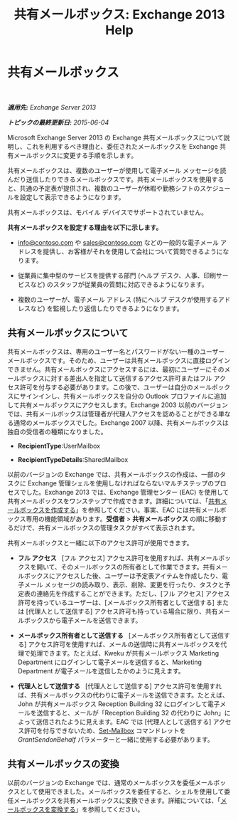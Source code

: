 ﻿---
title: '共有メールボックス: Exchange 2013 Help'
TOCTitle: 共有メールボックス
ms:assetid: 1d71c01b-e261-408e-a633-1d1c9d00032a
ms:mtpsurl: https://technet.microsoft.com/ja-jp/library/JJ150498(v=EXCHG.150)
ms:contentKeyID: 48269236
ms.date: 04/24/2018
mtps_version: v=EXCHG.150
ms.translationtype: HT
---

# 共有メールボックス

 

_**適用先:** Exchange Server 2013_

_**トピックの最終更新日:** 2015-06-04_

Microsoft Exchange Server 2013 の Exchange 共有メールボックスについて説明し、これを利用するべき理由と、委任されたメールボックスを Exchange 共有メールボックスに変更する手順を示します。

共有メールボックスは、複数のユーザーが使用して電子メール メッセージを読んだり送信したりできるメールボックスです。共有メールボックスを使用すると、共通の予定表が提供され、複数のユーザーが休暇や勤務シフトのスケジュールを設定して表示できるようになります。

共有メールボックスは、モバイル デバイスでサポートされていません。

**共有メールボックスを設定する理由を以下に示します。**

  - info@contoso.com や sales@contoso.com などの一般的な電子メール アドレスを提供し、お客様がそれを使用して会社について質問できるようになります。

  - 従業員に集中型のサービスを提供する部門 (ヘルプ デスク、人事、印刷サービスなど) のスタッフが従業員の質問に対応できるようになります。

  - 複数のユーザーが、電子メール アドレス (特にヘルプ デスクが使用するアドレスなど) を監視したり返信したりできるようになります。

## 共有メールボックスについて

共有メールボックスは、専用のユーザー名とパスワードがない一種のユーザー メールボックスです。そのため、ユーザーは共有メールボックスに直接ログインできません。共有メールボックスにアクセスするには、最初にユーザーにそのメールボックスに対する差出人を指定して送信するアクセス許可またはフル アクセス許可を付与する必要があります。この後で、ユーザーは自分のメールボックスにサインインし、共有メールボックスを自分の Outlook プロファイルに追加して共有メールボックスにアクセスします。Exchange 2003 以前のバージョンでは、共有メールボックスは管理者が代理人アクセスを認めることができる単なる通常のメールボックスでした。Exchange 2007 以降、共有メールボックスは独自の受信者の種類になりました。

  - **RecipientType**:UserMailbox

  - **RecipientTypeDetails**:SharedMailbox

以前のバージョンの Exchange では、共有メールボックスの作成は、一部のタスクに Exchange 管理シェルを使用しなければならないマルチステップのプロセスでした。Exchange 2013 では、Exchange 管理センター (EAC) を使用して共有メールボックスをワンステップで作成できます。詳細については、「[共有メールボックスを作成する](create-a-shared-mailbox-exchange-2013-help.md)」を参照してください。事実、EAC には共有メールボックス専用の機能領域があります。<strong>受信者</strong> \> <strong>共有メールボックス</strong> の順に移動するだけで、共有メールボックスの管理タスクがすべて表示されます。

共有メールボックスと一緒に以下のアクセス許可が使用できます。

  - <strong>フル アクセス</strong>   \[フル アクセス\] アクセス許可を使用すれば、共有メールボックスを開いて、そのメールボックスの所有者として作業できます。共有メールボックスにアクセスした後、ユーザーは予定表アイテムを作成したり、電子メール メッセージの読み取り、表示、削除、変更を行ったり、タスクと予定表の連絡先を作成することができます。ただし、\[フル アクセス\] アクセス許可を持っているユーザーは、\[メールボックス所有者として送信する\] または \[代理人として送信する\] アクセス許可も持っている場合に限り、共有メールボックスから電子メールを送信できます。

  - <strong>メールボックス所有者として送信する</strong>   \[メールボックス所有者として送信する\] アクセス許可を使用すれば、メールの送信時に共有メールボックスを代理で処理できます。たとえば、Kweku が共有メールボックス Marketing Department にログインして電子メールを送信すると、Marketing Department が電子メールを送信したかのように見えます。

  - <strong>代理人として送信する</strong>   \[代理人として送信する\] アクセス許可を使用すれば、共有メールボックスの代わりに電子メールを送信できます。たとえば、John が共有メールボックス Reception Building 32 にログインして電子メールを送信すると、メールが「Reception Building 32 の代わりに John」によって送信されたように見えます。EAC では \[代理人として送信する\] アクセス許可を付与できないため、[Set-Mailbox](https://technet.microsoft.com/ja-jp/library/bb123981\(v=exchg.150\)) コマンドレットを *GrantSendonBehalf* パラメーターと一緒に使用する必要があります。

## 共有メールボックスの変換

以前のバージョンの Exchange では、通常のメールボックスを委任メールボックスとして使用できました。メールボックスを委任すると、シェルを使用して委任メールボックスを共有メールボックスに変換できます。詳細については、「[メールボックスを変換する](convert-a-mailbox-exchange-2013-help.md)」を参照してください。

